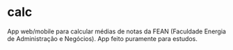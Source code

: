 # calc
App web/mobile para calcular médias de notas da FEAN (Faculdade Energia de Administração e Negócios).
App feito puramente para estudos.
